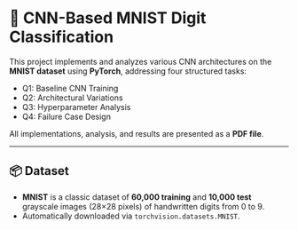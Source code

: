 
# 🧠 CNN-Based MNIST Digit Classification

This project implements and analyzes various CNN architectures on the **MNIST dataset** using **PyTorch**, addressing four structured tasks:

- Q1: Baseline CNN Training  
- Q2: Architectural Variations  
- Q3: Hyperparameter Analysis  
- Q4: Failure Case Design

All implementations, analysis, and results are presented as a **PDF file**.

---

## 📦 Dataset

- **MNIST** is a classic dataset of **60,000 training** and **10,000 test** grayscale images (28×28 pixels) of handwritten digits from 0 to 9.
- Automatically downloaded via `torchvision.datasets.MNIST`.


